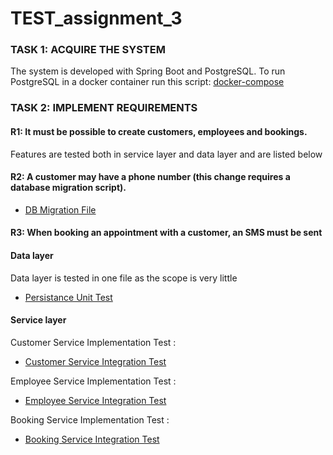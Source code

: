 # TEST_assignment_3

### TASK 1: ACQUIRE THE SYSTEM
The system is developed with Spring Boot and PostgreSQL. To run PostgreSQL in a docker container run this script: [docker-compose](docker-compose-db.yml)

### TASK 2: IMPLEMENT REQUIREMENTS 

#### R1: It must be possible to create customers, employees and bookings.

Features are tested both in service layer and data layer and are listed below

#### R2: A customer may have a phone number (this change requires a database migration script).

   - [DB Migration File](src/main/resources/db/migration/V3__AlterCustomersAddMobileColumn.sql)   


#### R3: When booking an appointment with a customer, an SMS must be sent

#### Data layer
Data layer is tested in one file as the scope is very little
   - [Persistance Unit Test](src/test/java/cph/testass3/unitTest/RepositoryTest.java)   


#### Service layer
Customer Service Implementation Test :
- [Customer Service Integration Test](src/test/java/cph/testass3/unitTest/CustomerServiceImplTest.java)

Employee Service Implementation Test :
- [Employee Service Integration Test](src/test/java/cph/testass3/unitTest/EmployeeServiceImplTest.java)


Booking Service Implementation Test : 
- [Booking Service Integration Test](src/test/java/cph/testass3/unitTest/BookingServiceImplTest.java)
